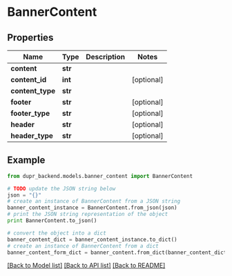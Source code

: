 # BannerContent


## Properties
Name | Type | Description | Notes
------------ | ------------- | ------------- | -------------
**content** | **str** |  | 
**content_id** | **int** |  | [optional] 
**content_type** | **str** |  | 
**footer** | **str** |  | [optional] 
**footer_type** | **str** |  | [optional] 
**header** | **str** |  | [optional] 
**header_type** | **str** |  | [optional] 

## Example

```python
from dupr_backend.models.banner_content import BannerContent

# TODO update the JSON string below
json = "{}"
# create an instance of BannerContent from a JSON string
banner_content_instance = BannerContent.from_json(json)
# print the JSON string representation of the object
print BannerContent.to_json()

# convert the object into a dict
banner_content_dict = banner_content_instance.to_dict()
# create an instance of BannerContent from a dict
banner_content_form_dict = banner_content.from_dict(banner_content_dict)
```
[[Back to Model list]](../README.md#documentation-for-models) [[Back to API list]](../README.md#documentation-for-api-endpoints) [[Back to README]](../README.md)


